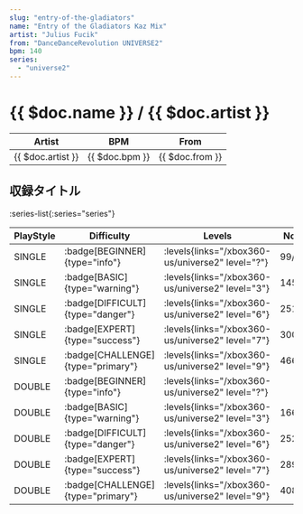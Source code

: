 ```yaml
---
slug: "entry-of-the-gladiators"
name: "Entry of the Gladiators Kaz Mix"
artist: "Julius Fucik"
from: "DanceDanceRevolution UNIVERSE2"
bpm: 140
series:
  - "universe2"
---
```


# {{ $doc.name }} / {{ $doc.artist }}

|Artist|BPM|From|
|------|---|----|
|{{ $doc.artist }}|{{ $doc.bpm }}|{{ $doc.from }}|

## 収録タイトル

:series-list{:series="series"}

|PlayStyle|Difficulty|Levels|Notes|Movie|
|---------|----------|------|-----|-----|
|SINGLE| :badge[BEGINNER]{type="info"}| :levels{links="/xbox360-us/universe2" level="?"}|99/2||
|SINGLE| :badge[BASIC]{type="warning"}| :levels{links="/xbox360-us/universe2" level="3"}|145/22||
|SINGLE| :badge[DIFFICULT]{type="danger"}| :levels{links="/xbox360-us/universe2" level="6"}|251/0||
|SINGLE| :badge[EXPERT]{type="success"}| :levels{links="/xbox360-us/universe2" level="7"}|300/0||
|SINGLE| :badge[CHALLENGE]{type="primary"}| :levels{links="/xbox360-us/universe2" level="9"}|466/0||
|DOUBLE| :badge[BEGINNER]{type="info"}| :levels{links="/xbox360-us/universe2" level="?"}|||
|DOUBLE| :badge[BASIC]{type="warning"}| :levels{links="/xbox360-us/universe2" level="3"}|166/8||
|DOUBLE| :badge[DIFFICULT]{type="danger"}| :levels{links="/xbox360-us/universe2" level="6"}|252/0||
|DOUBLE| :badge[EXPERT]{type="success"}| :levels{links="/xbox360-us/universe2" level="7"}|289/24||
|DOUBLE| :badge[CHALLENGE]{type="primary"}| :levels{links="/xbox360-us/universe2" level="9"}|408/3||
